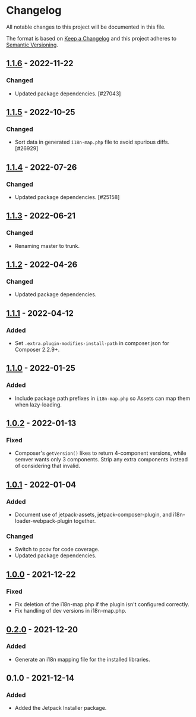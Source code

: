 # Changelog

All notable changes to this project will be documented in this file.

The format is based on [Keep a Changelog](https://keepachangelog.com/en/1.0.0/)
and this project adheres to [Semantic Versioning](https://semver.org/spec/v2.0.0.html).

## [1.1.6] - 2022-11-22
### Changed
- Updated package dependencies. [#27043]

## [1.1.5] - 2022-10-25
### Changed
- Sort data in generated `i18n-map.php` file to avoid spurious diffs. [#26929]

## [1.1.4] - 2022-07-26
### Changed
- Updated package dependencies. [#25158]

## [1.1.3] - 2022-06-21
### Changed
- Renaming master to trunk.

## [1.1.2] - 2022-04-26
### Changed
- Updated package dependencies.

## [1.1.1] - 2022-04-12
### Added
- Set `.extra.plugin-modifies-install-path` in composer.json for Composer 2.2.9+.

## [1.1.0] - 2022-01-25
### Added
- Include package path prefixes in `i18n-map.php` so Assets can map them when lazy-loading.

## [1.0.2] - 2022-01-13
### Fixed
- Composer's `getVersion()` likes to return 4-component versions, while semver wants only 3 components. Strip any extra components instead of considering that invalid.

## [1.0.1] - 2022-01-04
### Added
- Document use of jetpack-assets, jetpack-composer-plugin, and i18n-loader-webpack-plugin together.

### Changed
- Switch to pcov for code coverage.
- Updated package dependencies.

## [1.0.0] - 2021-12-22
### Fixed
- Fix deletion of the i18n-map.php if the plugin isn't configured correctly.
- Fix handling of dev versions in i18n-map.php.

## [0.2.0] - 2021-12-20
### Added
- Generate an i18n mapping file for the installed libraries.

## 0.1.0 - 2021-12-14
### Added
- Added the Jetpack Installer package.

[1.1.6]: https://github.com/Automattic/jetpack-composer-plugin/compare/v1.1.5...v1.1.6
[1.1.5]: https://github.com/Automattic/jetpack-composer-plugin/compare/v1.1.4...v1.1.5
[1.1.4]: https://github.com/Automattic/jetpack-composer-plugin/compare/v1.1.3...v1.1.4
[1.1.3]: https://github.com/Automattic/jetpack-composer-plugin/compare/v1.1.2...v1.1.3
[1.1.2]: https://github.com/Automattic/jetpack-composer-plugin/compare/v1.1.1...v1.1.2
[1.1.1]: https://github.com/Automattic/jetpack-composer-plugin/compare/v1.1.0...v1.1.1
[1.1.0]: https://github.com/Automattic/jetpack-composer-plugin/compare/v1.0.2...v1.1.0
[1.0.2]: https://github.com/Automattic/jetpack-composer-plugin/compare/v1.0.1...v1.0.2
[1.0.1]: https://github.com/Automattic/jetpack-composer-plugin/compare/v1.0.0...v1.0.1
[1.0.0]: https://github.com/Automattic/jetpack-composer-plugin/compare/v0.2.0...v1.0.0
[0.2.0]: https://github.com/Automattic/jetpack-composer-plugin/compare/v0.1.0...v0.2.0
